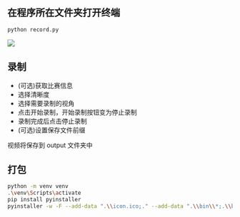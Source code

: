 ## 在程序所在文件夹打开终端

```bash
python record.py
```

![](https://cdn.nlark.com/yuque/0/2025/png/26139354/1747746252512-7acb43e6-a59a-4463-8d09-6dacca491451.png)

## 录制

- (可选)获取比赛信息
- 选择清晰度
- 选择需要录制的视角
- 点击开始录制，开始录制按钮变为停止录制
- 录制完成后点击停止录制
- (可选)设置保存文件前缀

视频将保存到 output 文件夹中



## 打包

```bash
python -m venv venv
.\venv\Scripts\activate
pip install pyinstaller
pyinstaller -w -F --add-data ".\\icon.ico;." --add-data ".\\bin\\*;.\\bin" -i .\icon.ico record.py
```

